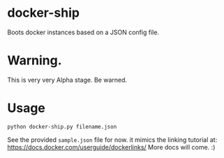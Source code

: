 # docker-ship
Boots docker instances based on a JSON config file.

# Warning.
This is very very Alpha stage. Be warned.

# Usage
`python docker-ship.py filename.json`

See the provided `sample.json` file for now. 
it mimics the linking tutorial at: https://docs.docker.com/userguide/dockerlinks/
More docs will come. :)



